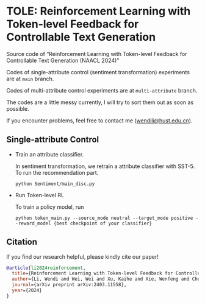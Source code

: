 # TOLE: Reinforcement Learning with Token-level Feedback for Controllable Text Generation

Source code of “Reinforcement Learning with Token-level Feedback for Controllable Text Generation (NAACL 2024)”

Codes of single-attribute control (sentiment transformation) experiments are at `main` branch.

Codes of multi-attribute control experiments are at `multi-attribute` branch.

The codes are a little messy currently, I will try to sort them out as soon as possible. 

If you encounter problems, feel free to contact me (wendili@hust.edu.cn).

## Single-attribute Control

- Train an attribute classifier.

  In sentiment transformation, we retrain a attribute classifier with SST-5. To run the recommendation part.

  ```python Sentiment/main_disc.py```

- Run Token-level RL

  To train a policy model, run

  ```python token_main.py --source_mode neutral --target_mode positive --reward_model {best checkpoint of your classifier} ```

## Citation
  If you find our research helpful, please kindly cite our paper!

```bibtex
@article{li2024reinforcement,
  title={Reinforcement Learning with Token-level Feedback for Controllable Text Generation},
  author={Li, Wendi and Wei, Wei and Xu, Kaihe and Xie, Wenfeng and Chen, Dangyang and Cheng, Yu},
  journal={arXiv preprint arXiv:2403.11558},
  year={2024}
}
```
  
